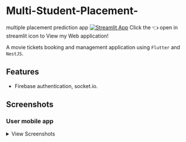 # Multi-Student-Placement-
multiple placement prediction app
[![Streamlit App](https://static.streamlit.io/badges/streamlit_badge_black_white.svg)](https://sparka.streamlit.app/)
Click the 👈 open in streamlit icon to View my Web application!



A movie tickets booking and management application using `Flutter` and `NestJS`.

## Features

-   Firebase authentication, socket.io.

## Screenshots

### User mobile app

<details>
    <summary>View Screenshots</summary>
    <br>

|  |  |  |
| :---:  | :---:  | :---:  |
| <img width="1512" alt="loginPage" src="https://github.com/PoovarasanKG/SimpleTaxiBookingApp/assets/77930091/98035a3a-e1ee-4ebd-8c6a-a364c4985b5d"> | <img width="1500" alt="dashboardPage" src="https://github.com/PoovarasanKG/SimpleTaxiBookingApp/assets/77930091/d2de5af7-df72-43cd-a8a3-028c37248eeb"> | <img width="1512" alt="acdamicPage" src="https://github.com/PoovarasanKG/SimpleTaxiBookingApp/assets/77930091/2b61db4d-9c91-4b3d-9ee6-d645195ca0be">
| <img width="1512" alt="placementPage" src="https://github.com/PoovarasanKG/SimpleTaxiBookingApp/assets/77930091/2fd1fa3f-132c-4a7e-a484-e5253a0cc6fa"> | <img width="1509" alt="piechartPage" src="https://github.com/PoovarasanKG/SimpleTaxiBookingApp/assets/77930091/04139726-0439-49c2-98a4-fdee36cf8eea"> | <img width="1510" alt="barchartPage" src="https://github.com/PoovarasanKG/SimpleTaxiBookingApp/assets/77930091/20e05f4f-db1b-4a35-9dbd-e9fa8898c2cf">
| <img width="1512" alt="feedbackpage" src="https://github.com/PoovarasanKG/SimpleTaxiBookingApp/assets/77930091/dff50a9c-6de0-449d-ad67-46cdb00e44e5"> | <img width="1511" alt="aboutpage" src="https://github.com/PoovarasanKG/SimpleTaxiBookingApp/assets/77930091/0616177a-f542-4c5b-be1f-ea11bda219b1">

</details>  
